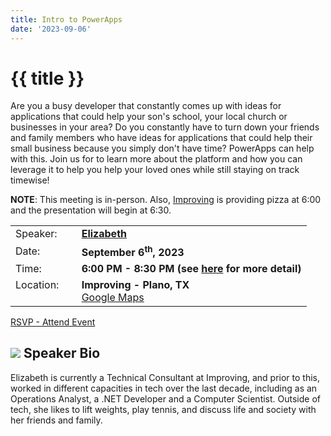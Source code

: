 ```yaml
---
title: Intro to PowerApps
date: '2023-09-06'
---
```

# {{ title }}

<p>Are you a busy developer that constantly comes up with ideas for applications that could help your son's school, your local church or businesses in your area? Do you constantly have to turn down your friends and family members who have ideas for applications that could help their small business because you simply don't have time? PowerApps can help with this. Join us for to learn more about the platform and how you can leverage it to help you help your loved ones while still staying on track timewise!</p>

**NOTE**: This meeting is in-person. Also, [Improving](https://improving.com/) is providing pizza at 6:00 and the presentation will begin at 6:30. 

<table>
<tbody>
<tr><td>Speaker:</td><td>&nbsp;</td><td><b><a title="Elizabeth" target="_blank" href="">Elizabeth</a></b></td></tr>
<tr><td>Date:</td><td>&nbsp;</td><td><b>September 6<sup>th</sup>, 2023</b></td></tr>
<tr><td valign="top">Time:</td><td>&nbsp;</td><td><b>6:00 PM - 8:30 PM (see <a title="Location" href="/contact/">here</a> for more detail)</b></td></tr>
<tr><td valign="top">Location:</td><td>&nbsp;</td><td><b>Improving - Plano, TX</b><br><a title="Google" target="_blank" href="https://g.page/improving-dallas?share">Google Maps</a></td></tr>
</tbody>
</table>

[RSVP - Attend Event]()


## ![](/assets/img/icons/speakerbioicon.png) Speaker Bio

Elizabeth is currently a Technical Consultant at Improving, and prior to this, worked in different capacities in tech over the last decade, including as an Operations Analyst, a .NET Developer and a Computer Scientist. Outside of tech, she likes to lift weights, play tennis, and discuss life and society with her friends and family.
